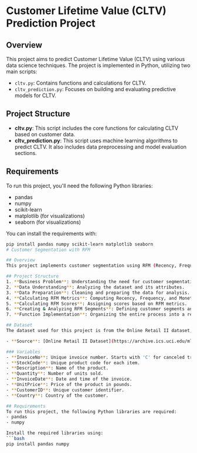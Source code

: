 # Customer Lifetime Value (CLTV) Prediction Project

## Overview
This project aims to predict Customer Lifetime Value (CLTV) using various data science techniques. The project is implemented in Python, utilizing two main scripts:
- `cltv.py`: Contains functions and calculations for CLTV.
- `cltv_prediction.py`: Focuses on building and evaluating predictive models for CLTV.

## Project Structure
- **cltv.py**: This script includes the core functions for calculating CLTV based on customer data.
- **cltv_prediction.py**: This script uses machine learning algorithms to predict CLTV. It also includes data preprocessing and model evaluation sections.

## Requirements
To run this project, you'll need the following Python libraries:
- pandas
- numpy
- scikit-learn
- matplotlib (for visualizations)
- seaborn (for visualizations)

You can install the requirements with:
```bash
pip install pandas numpy scikit-learn matplotlib seaborn
# Customer Segmentation with RFM

## Overview
This project implements customer segmentation using RFM (Recency, Frequency, Monetary) analysis. The goal is to divide customers into segments to enable targeted marketing strategies for an e-commerce company.

## Project Structure
1. **Business Problem**: Understanding the need for customer segmentation and its implications for marketing.
2. **Data Understanding**: Analyzing the dataset and its attributes.
3. **Data Preparation**: Cleaning and preparing the data for analysis.
4. **Calculating RFM Metrics**: Computing Recency, Frequency, and Monetary metrics for each customer.
5. **Calculating RFM Scores**: Assigning scores based on RFM metrics.
6. **Creating & Analyzing RFM Segments**: Defining customer segments and analyzing them.
7. **Function Implementation**: Organizing the entire process into a reusable function.

## Dataset
The dataset used for this project is from the Online Retail II dataset, which contains sales data for an online retail store based in the UK from 01/12/2009 to 09/12/2011. 

- **Source**: [Online Retail II Dataset](https://archive.ics.uci.edu/ml/datasets/Online+Retail+II)

### Variables
- **InvoiceNo**: Unique invoice number. Starts with 'C' for canceled transactions.
- **StockCode**: Unique product code for each item.
- **Description**: Name of the product.
- **Quantity**: Number of units sold.
- **InvoiceDate**: Date and time of the invoice.
- **UnitPrice**: Price of the product in pounds.
- **CustomerID**: Unique customer identifier.
- **Country**: Country of the customer.

## Requirements
To run this project, the following Python libraries are required:
- pandas
- numpy

Install the required libraries using:
```bash
pip install pandas numpy
